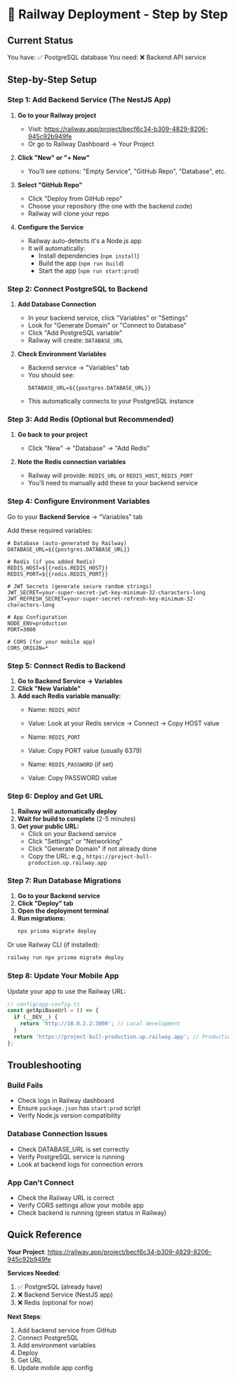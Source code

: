 # 🚀 Railway Deployment - Step by Step

## Current Status
You have: ✅ PostgreSQL database
You need: ❌ Backend API service

## Step-by-Step Setup

### Step 1: Add Backend Service (The NestJS App)

1. **Go to your Railway project**
   - Visit: https://railway.app/project/becf6c34-b309-4829-8206-945c92b949fe
   - Or go to Railway Dashboard → Your Project

2. **Click "New" or "+ New"**
   - You'll see options: "Empty Service", "GitHub Repo", "Database", etc.

3. **Select "GitHub Repo"**
   - Click "Deploy from GitHub repo"
   - Choose your repository (the one with the backend code)
   - Railway will clone your repo

4. **Configure the Service**
   - Railway auto-detects it's a Node.js app
   - It will automatically:
     - Install dependencies (`npm install`)
     - Build the app (`npm run build`)
     - Start the app (`npm run start:prod`)

### Step 2: Connect PostgreSQL to Backend

1. **Add Database Connection**
   - In your backend service, click "Variables" or "Settings"
   - Look for "Generate Domain" or "Connect to Database"
   - Click "Add PostgreSQL variable"
   - Railway will create: `DATABASE_URL`

2. **Check Environment Variables**
   - Backend service → "Variables" tab
   - You should see:
     ```
     DATABASE_URL=${{postgres.DATABASE_URL}}
     ```
   - This automatically connects to your PostgreSQL instance

### Step 3: Add Redis (Optional but Recommended)

1. **Go back to your project**
   - Click "New" → "Database" → "Add Redis"

2. **Note the Redis connection variables**
   - Railway will provide: `REDIS_URL` or `REDIS_HOST`, `REDIS_PORT`
   - You'll need to manually add these to your backend service

### Step 4: Configure Environment Variables

Go to your **Backend Service** → "Variables" tab

Add these required variables:

```env
# Database (auto-generated by Railway)
DATABASE_URL=${{postgres.DATABASE_URL}}

# Redis (if you added Redis)
REDIS_HOST=${{redis.REDIS_HOST}}
REDIS_PORT=${{redis.REDIS_PORT}}

# JWT Secrets (generate secure random strings)
JWT_SECRET=your-super-secret-jwt-key-minimum-32-characters-long
JWT_REFRESH_SECRET=your-super-secret-refresh-key-minimum-32-characters-long

# App Configuration
NODE_ENV=production
PORT=3000

# CORS (for your mobile app)
CORS_ORIGIN=*
```

### Step 5: Connect Redis to Backend

1. **Go to Backend Service → Variables**
2. **Click "New Variable"**
3. **Add each Redis variable manually:**
   - Name: `REDIS_HOST`
   - Value: Look at your Redis service → Connect → Copy HOST value
   
   - Name: `REDIS_PORT`  
   - Value: Copy PORT value (usually 6379)
   
   - Name: `REDIS_PASSWORD` (if set)
   - Value: Copy PASSWORD value

### Step 6: Deploy and Get URL

1. **Railway will automatically deploy**
2. **Wait for build to complete** (2-5 minutes)
3. **Get your public URL:**
   - Click on your Backend service
   - Click "Settings" or "Networking"
   - Click "Generate Domain" if not already done
   - Copy the URL: e.g., `https://project-bull-production.up.railway.app`

### Step 7: Run Database Migrations

1. **Go to your Backend service**
2. **Click "Deploy" tab**
3. **Open the deployment terminal**
4. **Run migrations:**
   ```bash
   npx prisma migrate deploy
   ```

Or use Railway CLI (if installed):
```bash
railway run npx prisma migrate deploy
```

### Step 8: Update Your Mobile App

Update your app to use the Railway URL:

```typescript
// config/app-config.ts
const getApiBaseUrl = () => {
  if (__DEV__) {
    return 'http://10.0.2.2:3000'; // Local development
  }
  return 'https://project-bull-production.up.railway.app'; // Production
};
```

## Troubleshooting

### Build Fails
- Check logs in Railway dashboard
- Ensure `package.json` has `start:prod` script
- Verify Node.js version compatibility

### Database Connection Issues
- Check DATABASE_URL is set correctly
- Verify PostgreSQL service is running
- Look at backend logs for connection errors

### App Can't Connect
- Check the Railway URL is correct
- Verify CORS settings allow your mobile app
- Check backend is running (green status in Railway)

## Quick Reference

**Your Project**: https://railway.app/project/becf6c34-b309-4829-8206-945c92b949fe

**Services Needed**:
1. ✅ PostgreSQL (already have)
2. ❌ Backend Service (NestJS app)
3. ❌ Redis (optional for now)

**Next Steps**:
1. Add backend service from GitHub
2. Connect PostgreSQL
3. Add environment variables
4. Deploy
5. Get URL
6. Update mobile app config

